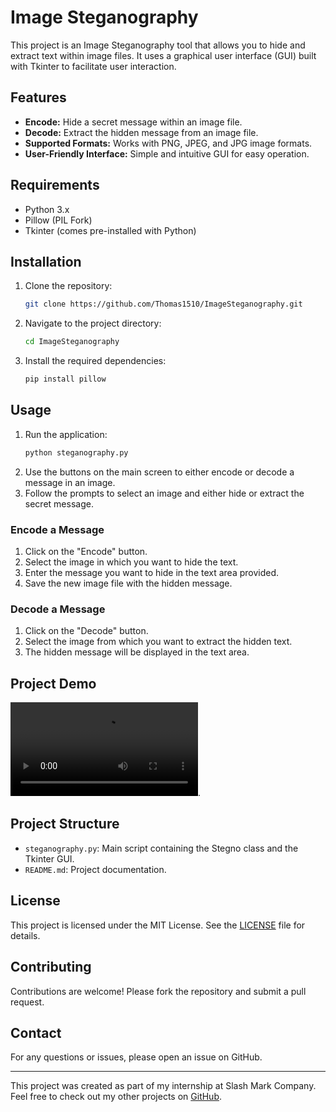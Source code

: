 # Image Steganography

This project is an Image Steganography tool that allows you to hide and extract text within image files. It uses a graphical user interface (GUI) built with Tkinter to facilitate user interaction.

## Features

- **Encode:** Hide a secret message within an image file.
- **Decode:** Extract the hidden message from an image file.
- **Supported Formats:** Works with PNG, JPEG, and JPG image formats.
- **User-Friendly Interface:** Simple and intuitive GUI for easy operation.

## Requirements

- Python 3.x
- Pillow (PIL Fork)
- Tkinter (comes pre-installed with Python)

## Installation

1. Clone the repository:
    ```sh
    git clone https://github.com/Thomas1510/ImageSteganography.git
    ```
2. Navigate to the project directory:
    ```sh
    cd ImageSteganography
    ```
3. Install the required dependencies:
    ```sh
    pip install pillow
    ```

## Usage

1. Run the application:
    ```sh
    python steganography.py
    ```
2. Use the buttons on the main screen to either encode or decode a message in an image.
3. Follow the prompts to select an image and either hide or extract the secret message.

### Encode a Message

1. Click on the "Encode" button.
2. Select the image in which you want to hide the text.
3. Enter the message you want to hide in the text area provided.
4. Save the new image file with the hidden message.

### Decode a Message

1. Click on the "Decode" button.
2. Select the image from which you want to extract the hidden text.
3. The hidden message will be displayed in the text area.

## Project Demo
![Output](Output/ImageEncryption.mp4).



## Project Structure

- `steganography.py`: Main script containing the Stegno class and the Tkinter GUI.
- `README.md`: Project documentation.

## License

This project is licensed under the MIT License. See the [LICENSE](LICENSE) file for details.

## Contributing

Contributions are welcome! Please fork the repository and submit a pull request.

## Contact

For any questions or issues, please open an issue on GitHub.

---

This project was created as part of my internship at Slash Mark Company. Feel free to check out my other projects on [GitHub](https://github.com/Thomas1510).
